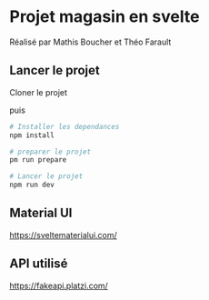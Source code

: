 # Projet magasin en svelte  

Réalisé par Mathis Boucher et Théo Farault

## Lancer le projet 

Cloner le projet

puis  

```bash
# Installer les dependances
npm install   

# preparer le projet
pm run prepare

# Lancer le projet
npm run dev  
```

## Material UI  

https://sveltematerialui.com/  


## API utilisé   

https://fakeapi.platzi.com/  